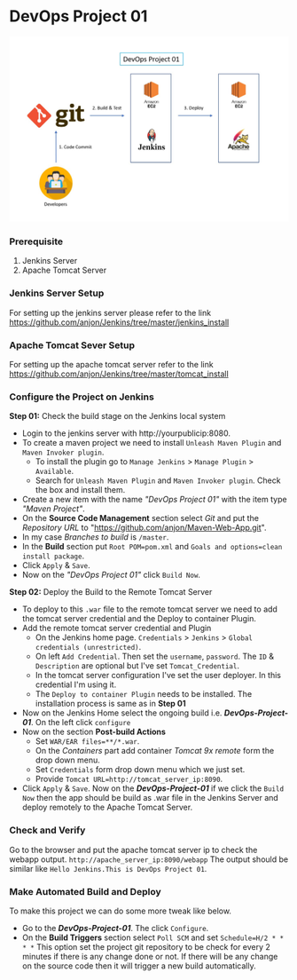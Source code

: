 # DevOps Project 01
![Image of devops project 01](https://github.com/anjon/DevOps-Project/blob/master/devops-project-01.jpg)

### Prerequisite
1. Jenkins Server
2. Apache Tomcat Server

### Jenkins Server Setup
For setting up the jenkins server please refer to the link https://github.com/anjon/Jenkins/tree/master/jenkins_install

### Apache Tomcat Sever Setup
For setting up the apache tomcat server refer to the link https://github.com/anjon/Jenkins/tree/master/tomcat_install

### Configure the Project on Jenkins
**Step 01:** Check the build stage on the Jenkins local system
- Login to the jenkins server with http://yourpublicip:8080.
- To create a maven project we need to install `Unleash Maven Plugin` and `Maven Invoker plugin`.
  - To install the plugin go to `Manage Jenkins` > `Manage Plugin` > `Available`. 
  - Search for `Unleash Maven Plugin` and `Maven Invoker plugin`. Check the box and install them.
- Create a new item with the name *"DevOps Project 01"* with the item type *"Maven Project"*.
- On the **Source Code Management** section select *Git* and put the *Repository URL* to "https://github.com/anjon/Maven-Web-App.git".
- In my case *Branches to build* is `/master`.
- In the **Build** section put `Root POM=pom.xml` and `Goals and options=clean install package`.
- Click `Apply` & `Save`.
- Now on the *"DevOps Project 01"* click `Build Now`.

**Step 02:** Deploy the Build to the Remote Tomcat Server
- To deploy to this `.war` file to the remote tomcat server we need to add the tomcat server credential and the Deploy to container Plugin.
- Add the remote tomcat server credential and Plugin
  - On the Jenkins home page. `Credentials` > `Jenkins` > `Global credentials (unrestricted)`.
  - On left `Add Credential`. Then set the `username`, `password`. The `ID` & `Description` are optional but I've set `Tomcat_Credential`.
  - In the tomcat server configuration I've set the user deployer. In this credential I'm using it.
  - The `Deploy to container Plugin` needs to be installed. The installation process is same as in **Step 01**
- Now on the Jenkins Home select the ongoing build i.e. ***DevOps-Project-01***. On the left click `configure`
- Now on the section **Post-build Actions** 
  - Set `WAR/EAR files=**/*.war`. 
  - On the *Containers* part add container *Tomcat 9x remote* form the drop down menu.
  - Set `Credentials` form drop down menu which we just set.
  - Provide `Tomcat URL=http://tomcat_server_ip:8090`. 
- Click `Apply` & `Save`. 
Now on the ***DevOps-Project-01*** if we click the `Build Now` then the app should be build as .war file in the Jenkins Server and deploy remotely to the Apache Tomcat Server. 

### Check and Verify
Go to the browser and put the apache tomcat server ip to check the webapp output. 
`http://apache_server_ip:8090/webapp`
The output should be similar like 
`Hello Jenkins.This is DevOps Project 01`.

### Make Automated Build and Deploy
To make this project we can do some more tweak like below. 
- Go to the ***DevOps-Project-01***. The click `Configure`. 
- On the **Build Triggers** section select `Poll SCM` and set `Schedule=H/2 * * * *`
This option set the project git repository to be check for every 2 minutes if there is any change done or not. If there will be any change on the source code then it will trigger a new build automatically. 


